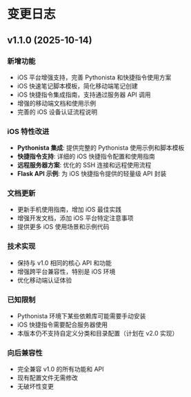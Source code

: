 # 变更日志

## v1.1.0 (2025-10-14)

### 新增功能
- iOS 平台增强支持，完善 Pythonista 和快捷指令使用方案
- iOS 快速笔记脚本模板，简化移动端笔记创建
- iOS 快捷指令集成指南，支持通过服务器 API 调用
- 增强的移动端文档和使用示例
- 完善的 iOS 设备认证流程说明

### iOS 特性改进
- **Pythonista 集成**: 提供完整的 Pythonista 使用示例和脚本模板
- **快捷指令支持**: 详细的 iOS 快捷指令配置和使用指南
- **远程服务器方案**: 优化的 SSH 连接和远程使用流程
- **Flask API 示例**: 为 iOS 快捷指令提供的轻量级 API 封装

### 文档更新
- 更新手机使用指南，增加 iOS 最佳实践
- 增强开发文档，添加 iOS 平台特定注意事项
- 提供更多 iOS 使用场景和示例代码

### 技术实现
- 保持与 v1.0 相同的核心 API 和功能
- 增强跨平台兼容性，特别是 iOS 环境
- 优化移动端认证体验

### 已知限制
- Pythonista 环境下某些依赖库可能需要手动安装
- iOS 快捷指令需要配合服务器使用
- 本版本仍不支持自定义分类和目录配置（计划在 v2.0 实现）

### 向后兼容性
- 完全兼容 v1.0 的所有功能和 API
- 现有配置文件无需修改
- 无破坏性变更
